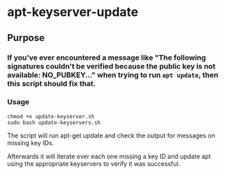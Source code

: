 # apt-keyserver-update

## Purpose
### If you've ever encountered a message like "The following signatures couldn't be verified because the public key is not available: NO_PUBKEY..." when trying to run `apt update`, then this script should fix that.

### Usage
```
chmod +x update-keyserver.sh
sudo bash update-keyservers.sh
```
The script will run apt-get update and check the output for messages on missing key IDs. 

Afterwards it will iterate over each one missing a key ID and update apt using the appropriate keyservers to verify it was successful.